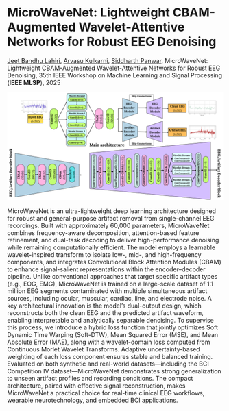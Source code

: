 # MicroWaveNet: Lightweight CBAM-Augmented Wavelet-Attentive Networks for Robust EEG Denoising


[Jeet Bandhu Lahiri](https://www.jeetblahiri.com/me), [Arvasu Kulkarni](https://github.com/arvasu-kulkarni), [Siddharth Panwar](https://faculty.iitmandi.ac.in/~siddharthpanwar/), MicroWaveNet: Lightweight CBAM-Augmented Wavelet-Attentive Networks for Robust EEG Denoising, 35th IEEE Workshop on Machine Learning and Signal Processing (**IEEE MLSP**), 2025 

![MicroWaveNet Architecture](figure/architecture.png)

MicroWaveNet is an ultra-lightweight deep learning architecture designed for robust and general-purpose artifact removal from single-channel EEG recordings. Built with approximately 60,000 parameters, MicroWaveNet combines frequency-aware decomposition, attention-based feature refinement, and dual-task decoding to deliver high-performance denoising while remaining computationally efficient. The model employs a learnable wavelet-inspired transform to isolate low-, mid-, and high-frequency components, and integrates Convolutional Block Attention Modules (CBAM) to enhance signal-salient representations within the encoder–decoder pipeline. Unlike conventional approaches that target specific artifact types (e.g., EOG, EMG), MicroWaveNet is trained on a large-scale dataset of 1.1 million EEG segments contaminated with multiple simultaneous artifact sources, including ocular, muscular, cardiac, line, and electrode noise. A key architectural innovation is the model’s dual-output design, which reconstructs both the clean EEG and the predicted artifact waveform, enabling interpretable and analytically separable denoising. To supervise this process, we introduce a hybrid loss function that jointly optimizes Soft Dynamic Time Warping (Soft-DTW), Mean Squared Error (MSE), and Mean Absolute Error (MAE), along with a wavelet-domain loss computed from Continuous Morlet Wavelet Transforms. Adaptive uncertainty-based weighting of each loss component ensures stable and balanced training. Evaluated on both synthetic and real-world datasets—including the BCI Competition IV dataset—MicroWaveNet demonstrates strong generalization to unseen artifact profiles and recording conditions. The compact architecture, paired with effective signal reconstruction, makes MicroWaveNet a practical choice for real-time clinical EEG workflows, wearable neurotechnology, and embedded BCI applications.


